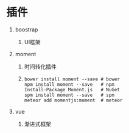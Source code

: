 # 插件

1. boostrap

   1. UI框架

2. moment  

   1. 时间转化插件

   2. ```
      bower install moment --save # bower
      npm install moment --save   # npm
      Install-Package Moment.js   # NuGet
      spm install moment --save   # spm
      meteor add momentjs:moment  # meteor
      ```

3. vue 

   1. 渐进式框架

